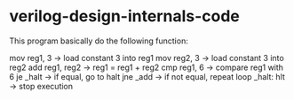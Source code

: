 # verilog-design-internals-code

This program basically do the following function:

mov reg1, 3 → load constant 3 into reg1
mov reg2, 3 → load constant 3 into reg2
add reg1, reg2 → reg1 = reg1 + reg2
cmp reg1, 6 → compare reg1 with 6
je _halt → if equal, go to halt
jne _add → if not equal, repeat loop
_halt: hlt → stop execution
